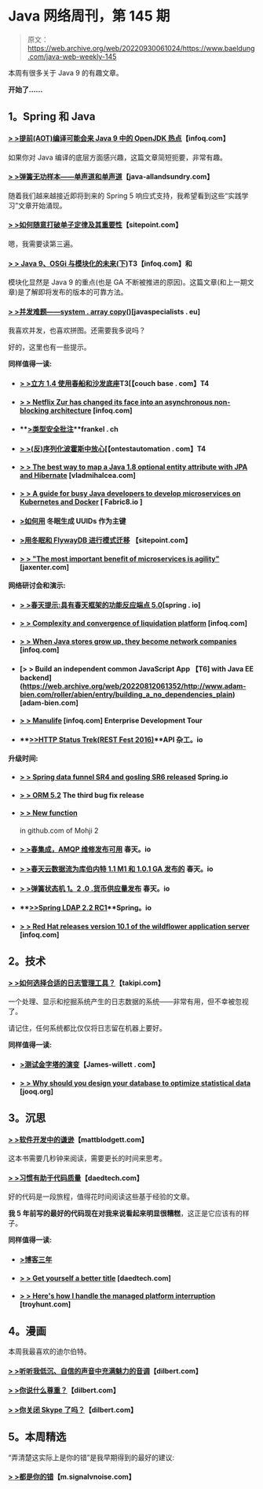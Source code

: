 # Java 网络周刊，第 145 期

> 原文：<https://web.archive.org/web/20220930061024/https://www.baeldung.com/java-web-weekly-145>

本周有很多关于 Java 9 的有趣文章。

**开始了……**

## **1。Spring 和 Java**

#### **[> >提前(AOT)编译可能会来 Java 9 中的 OpenJDK 热点](https://web.archive.org/web/20220812061352/https://www.infoq.com/news/2016/10/AOT-HotSpot-OpenJDK-9)**【infoq.com】

如果你对 Java 编译的底层方面感兴趣，这篇文章简短扼要，非常有趣。

#### **[> >弹簧无功样本——单声道和单声道](https://web.archive.org/web/20220812061352/http://www.java-allandsundry.com/2016/09/spring-reactive-samples-mono-and-single.html)**【java-allandsundry.com】

随着我们越来越接近即将到来的 Spring 5 响应式支持，我希望看到这些“实践学习”文章开始涌现。

#### **[> >如何随意打破单子定律及其重要性](https://web.archive.org/web/20220812061352/https://www.sitepoint.com/how-optional-breaks-the-monad-laws-and-why-it-matters/)**【sitepoint.com】

嗯，我需要读第三遍。

#### **[> > Java 9、OSGi 与模块化的未来(下)](https://web.archive.org/web/20220812061352/https://www.infoq.com/articles/java9-osgi-future-modularity-part-2)T3【infoq.com】和**

模块化显然是 Java 9 的重点(也是 GA 不断被推进的原因)。这篇文章(和上一期文章)是了解即将发布的版本的可靠方法。

#### **[> >并发难题——system . array copy()](https://web.archive.org/web/20220812061352/http://www.javaspecialists.eu/archive/Issue241.html)**[javaspecialists . eu]

我喜欢并发，也喜欢拼图。还需要我多说吗？

好的，这里也有一些提示。

**同样值得一读:**

*   #### **[> >立方 1.4 使用春船和沙发底座](https://web.archive.org/web/20220812061352/http://blog.couchbase.com/2016/september/kubernetes-1.4-spring-boot-couchbase)T3[【couch base . com】T4**

*   #### **[> > Netflix Zur has changed its face into an asynchronous non-blocking architecture](https://web.archive.org/web/20220812061352/https://www.infoq.com/news/2016/10/netflix-zuul-asynch-nonblocking)** [infoq.com]

*   #### **[>类型安全批注](https://web.archive.org/web/20220812061352/https://blog.frankel.ch/typesafe-annotations)**frankel . ch

*   #### **[> >(反)序列化波霍斯中放心](https://web.archive.org/web/20220812061352/http://www.ontestautomation.com/deserializing-pojos-in-rest-assured/)[【ontestautomation . com】T4**

*   #### **[> > The best way to map a Java 1.8 optional entity attribute with JPA and Hibernate](https://web.archive.org/web/20220812061352/https://vladmihalcea.com/2016/10/03/the-best-way-to-map-a-java-1-8-optional-entity-attribute-with-jpa-and-hibernate/)** [vladmihalcea.com]

*   #### **[> > A guide for busy Java developers to develop microservices on Kubernetes and Docker](https://web.archive.org/web/20220812061352/https://blog.fabric8.io/a-busy-java-developers-guide-to-developing-microservices-on-kubernetes-and-docker-98b7b9816fdf)** [ Fabric8.io ]

*   #### **[>如何用](https://web.archive.org/web/20220812061352/http://www.thoughts-on-java.org/generate-uuids-primary-keys-hibernate/)** 冬眠生成 UUIDs 作为主键

*   #### **[>用冬眠和 FlywayDB 进行模式迁移](https://web.archive.org/web/20220812061352/https://www.sitepoint.com/schema-migration-hibernate-flywaydb/)** 【sitepoint.com】

*   #### **[> > "The most important benefit of microservices is agility"](https://web.archive.org/web/20220812061352/https://jaxenter.com/most-important-benefit-microservices-is-agility-129472.html)** [jaxenter.com]

**网络研讨会和演示:**

*   #### **[> >春天提示:具有春天框架的功能反应端点 5.0](https://web.archive.org/web/20220812061352/https://spring.io/blog/2016/10/05/spring-tips-functional-reactive-endpoints-with-spring-framework-5-0)**[spring . io]

*   #### **[> > Complexity and convergence of liquidation platform](https://web.archive.org/web/20220812061352/https://www.infoq.com/presentations/concourse-automation)** [infoq.com]

*   #### **[> > When Java stores grow up, they become network companies](https://web.archive.org/web/20220812061352/https://www.infoq.com/presentations/java-renaissance)** [infoq.com]

*   #### **[> > Build an independent common JavaScript App 【T6] with Java EE backend](https://web.archive.org/web/20220812061352/http://www.adam-bien.com/roller/abien/entry/building_a_no_dependencies_plain)** [adam-bien.com]

*   #### **[> > Manulife](https://web.archive.org/web/20220812061352/https://www.infoq.com/presentations/manulife-devops)** [infoq.com] Enterprise Development Tour

*   #### **[>>HTTP Status Trek(REST Fest 2016)](https://web.archive.org/web/20220812061352/http://apihandyman.io/http-status-trek-rest-fest-2016/)**API 杂工。io

**升级时间:**

*   #### **[> > Spring data funnel SR4 and gosling SR6 released](https://web.archive.org/web/20220812061352/https://spring.io/blog/2016/10/03/spring-data-hopper-sr4-and-gosling-sr6-released)** Spring.io

*   #### **[> > ORM 5.2](https://web.archive.org/web/20220812061352/http://in.relation.to/2016/10/03/hibernate-orm-523-final-release/)** The third bug fix release

*   #### **[> > New function](https://web.archive.org/web/20220812061352/https://github.com/mockito/mockito/wiki/What%27s-new-in-Mockito-2)**

    in github.com of Mohji 2
*   #### **[> >春集成，AMQP 维修发布可用](https://web.archive.org/web/20220812061352/https://spring.io/blog/2016/10/03/spring-integration-amqp-maintenance-releases-available)** 春天。io

*   #### **[> >春天云数据流为库伯内特 1.1 M1 和 1.0.1 GA 发布的](https://web.archive.org/web/20220812061352/https://spring.io/blog/2016/10/03/spring-cloud-data-flow-for-kubernetes-1-1-m1-and-1-0-1-ga-released)** 春天。io

*   #### **[> >弹簧状态机 1。2 .0 .货币供应量发布](https://web.archive.org/web/20220812061352/https://spring.io/blog/2016/09/29/spring-statemachine-1-2-0-m1-released)** 春天。io

*   #### **[>>Spring LDAP 2.2 RC1](https://web.archive.org/web/20220812061352/https://spring.io/blog/2016/10/04/spring-ldap-2-2-rc1)**Spring。io

*   #### **[> > Red Hat releases version 10.1 of the wildflower application server](https://web.archive.org/web/20220812061352/https://www.infoq.com/news/2016/10/red-hat-releases-wildfly-10-1)** [infoq.com]

## **2。技术**

#### **[> >如何选择合适的日志管理工具？](https://web.archive.org/web/20220812061352/http://blog.takipi.com/how-to-choose-the-right-log-management-tool/)**【takipi.com】

一个处理、显示和挖掘系统产生的日志数据的系统——非常有用，但不幸被忽视了。

请记住，任何系统都比仅仅将日志留在机器上要好。

**同样值得一读:**

*   #### **[>测试金字塔的演变](https://web.archive.org/web/20220812061352/http://james-willett.com/2016/09/the-evolution-of-the-testing-pyramid/)**【James-willett . com】

*   #### **[> > Why should you design your database to optimize statistical data](https://web.archive.org/web/20220812061352/https://blog.jooq.org/2016/10/05/why-you-should-design-your-database-to-optimise-for-statistics/)** [jooq.org]

## **3。沉思**

#### **[> >软件开发中的谦逊](https://web.archive.org/web/20220812061352/http://www.mattblodgett.com/2016/09/humility-in-software-development.html)**【mattblodgett.com】

这本书需要几秒钟来阅读，需要更长的时间来思考。

#### **[> >习惯有助于代码质量](https://web.archive.org/web/20220812061352/http://www.daedtech.com/habits-that-help-code-quality/)**【daedtech.com】

好的代码是一段旅程，值得花时间阅读这些基于经验的文章。

**我 5 年前写的最好的代码现在对我来说看起来明显很糟糕**，这正是它应该有的样子。

**同样值得一读:**

*   #### **[>博客三年](https://web.archive.org/web/20220812061352/https://vladmihalcea.com/2016/09/30/three-years-of-blogging/)**

*   #### **[> > Get yourself a better title](https://web.archive.org/web/20220812061352/http://www.daedtech.com/securing-yourself-a-better-title/)** [daedtech.com]

*   #### **[> > Here's how I handle the managed platform interruption](https://web.archive.org/web/20220812061352/https://www.troyhunt.com/heres-how-i-deal-with-managed-platform-outages/)** [troyhunt.com]

## **4。漫画**

本周我最喜欢的迪尔伯特。

#### **[> >听听我低沉、自信的声音中充满魅力的音调](https://web.archive.org/web/20220812061352/http://dilbert.com/strip/2013-05-01)**【dilbert.com】

#### **[> >你说什么尊重？](https://web.archive.org/web/20220812061352/http://dilbert.com/strip/2013-11-03)**【dilbert.com】

#### **[> >你关闭 Skype 了吗？](https://web.archive.org/web/20220812061352/http://dilbert.com/strip/2013-11-06)**【dilbert.com】

## **5。本周精选**

“弄清楚这实际上是你的错”是我早期得到的最好的建议:

#### **[> >都是你的错](https://web.archive.org/web/20220812061352/https://m.signalvnoise.com/its-always-your-fault-43bbf22ad683#.8g7h37e64)**【m.signalvnoise.com】